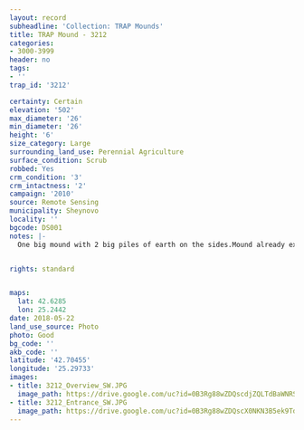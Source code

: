 ```yaml
---
layout: record
subheadline: 'Collection: TRAP Mounds'
title: TRAP Mound - 3212
categories:
- 3000-3999
header: no
tags:
- ''
trap_id: '3212'

certainty: Certain
elevation: '502'
max_diameter: '26'
min_diameter: '26'
height: '6'
size_category: Large
surrounding_land_use: Perennial Agriculture
surface_condition: Scrub
robbed: Yes
crm_condition: '3'
crm_intactness: '2'
campaign: '2010'
source: Remote Sensing
municipality: Sheynovo
locality: ''
bgcode: DS001
notes: |-
  One big mound with 2 big piles of earth on the sides.Mound already excavated or secondary used.


rights: standard


maps:
  lat: 42.6285
  lon: 25.2442
date: 2018-05-22
land_use_source: Photo
photo: Good
bg_code: ''
akb_code: ''
latitude: '42.70455'
longitude: '25.29733'
images:
- title: 3212_Overview_SW.JPG
  image_path: https://drive.google.com/uc?id=0B3Rg88wZDQscdjZQLTdBaWNRSEU
- title: 3212_Entrance_SW.JPG
  image_path: https://drive.google.com/uc?id=0B3Rg88wZDQscX0NKN3B5ek9TdW8
---
```

